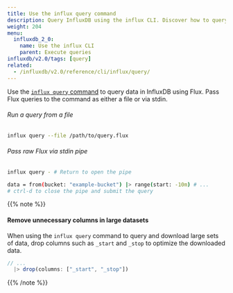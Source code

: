 ```yaml
---
title: Use the influx query command
description: Query InfluxDB using the influx CLI. Discover how to query data in InfluxDB 2.0 using `influx query`.
weight: 204
menu:
  influxdb_2_0:
    name: Use the influx CLI
    parent: Execute queries
influxdb/v2.0/tags: [query]
related:
  - /influxdb/v2.0/reference/cli/influx/query/
---
```


Use the [`influx query` command](/influxdb/v2.0/reference/cli/influx/query) to query data in InfluxDB using Flux.
Pass Flux queries to the command as either a file or via stdin.

###### Run a query from a file

```bash
influx query --file /path/to/query.flux
```

###### Pass raw Flux via stdin pipe

```bash
influx query - # Return to open the pipe

data = from(bucket: "example-bucket") |> range(start: -10m) # ...
# ctrl-d to close the pipe and submit the query
```

{{% note %}}
#### Remove unnecessary columns in large datasets
When using the `influx query` command to query and download large sets of data,
drop columns such as `_start` and `_stop` to optimize the downloaded data.

```js
// ...
  |> drop(columns: ["_start", "_stop"])
```
{{% /note %}}
